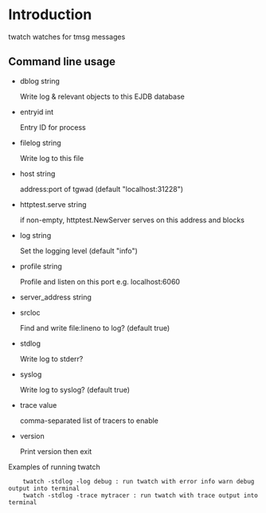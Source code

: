 # Introduction

twatch watches for tmsg messages

## Command line usage
- dblog string

    Write log & relevant objects to this EJDB database
- entryid int

    Entry ID for process
- filelog string

    Write log to this file
- host string

    address:port of tgwad (default "localhost:31228")
- httptest.serve string

    if non-empty, httptest.NewServer serves on this address and blocks
- log string

    Set the logging level (default "info")
- profile string

    Profile and listen on this port e.g. localhost:6060
- server_address string

- srcloc

    Find and write file:lineno to log? (default true)
- stdlog

    Write log to stderr?
- syslog

    Write log to syslog? (default true)
- trace value

    comma-separated list of tracers to enable
- version

    Print version then exit

Examples of running twatch
```
    twatch -stdlog -log debug : run twatch with error info warn debug output into terminal
    twatch -stdlog -trace mytracer : run twatch with trace output into terminal
```
